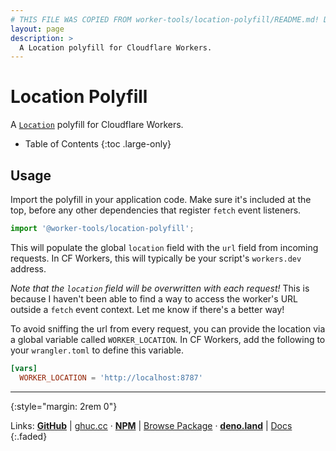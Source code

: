 ```yaml
---
# THIS FILE WAS COPIED FROM worker-tools/location-polyfill/README.md! DO NOT MODIFY DIRECTLY!
layout: page
description: >
  A Location polyfill for Cloudflare Workers.
---
```


# Location Polyfill

A [`Location`](https://developer.mozilla.org/docs/Web/API/Window/location) polyfill for Cloudflare Workers.

<noscript></noscript>
* Table of Contents
{:toc .large-only}

## Usage

Import the polyfill in your application code. 
Make sure it's included at the top, before any other dependencies that register `fetch` event listeners.

```ts
import '@worker-tools/location-polyfill';
```

This will populate the global `location` field with the `url` field from incoming requests. 
In CF Workers, this will typically be your script's `workers.dev` address.

*Note that the `location` field will be overwritten with each request!* This is because I haven't been able to find a way to access the worker's URL outside a `fetch` event context. Let me know if there's a better way!

To avoid sniffing the url from every request, you can provide the location via a global variable called `WORKER_LOCATION`.
In CF Workers, add the following to your `wrangler.toml` to define this variable.

```toml
[vars]
  WORKER_LOCATION = 'http://localhost:8787'
```

***
{:style="margin: 2rem 0"}

Links:
[__GitHub__](https://github.com/worker-tools/location-polyfill)
| [ghuc.cc](https://ghuc.cc/worker-tools/location-polyfill/index.ts)
· [__NPM__](https://www.npmjs.com/package/@worker-tools/location-polyfill) 
| [Browse Package](https://unpkg.com/browse/@worker-tools/location-polyfill/)
· [__deno.land__](https://deno.land/x/location_polyfill)
| [Docs](https://doc.deno.land/https://raw.githubusercontent.com/worker-tools/location-polyfill/master/index.ts)
{:.faded}
<br/>